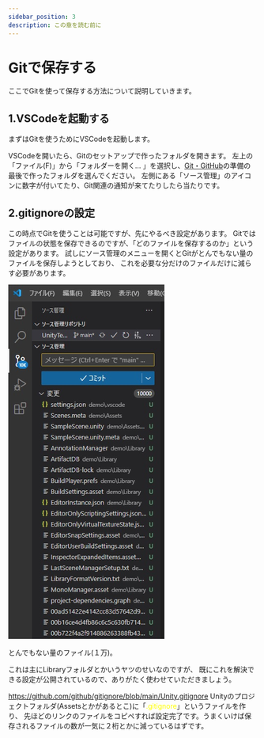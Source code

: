 ```yaml
---
sidebar_position: 3
description: この章を読む前に
---
```


# Gitで保存する

ここでGitを使って保存する方法について説明していきます。

## 1.VSCodeを起動する

まずはGitを使うためにVSCodeを起動します。

VSCodeを開いたら、Gitのセットアップで作ったフォルダを開きます。
左上の「ファイル(F)」から「フォルダーを開く… 」を選択し、[Git・GitHub](https://ask-stem-official.github.io/stemask-docs/unity-docs/build-env/setup_Git)の準備の最後で作ったフォルダを選んでください。
左側にある「ソース管理」のアイコンに数字が付いてたり、Git関連の通知が来てたりしたら当たりです。

## 2.gitignoreの設定

この時点でGitを使うことは可能ですが、先にやるべき設定があります。
Gitではファイルの状態を保存できるのですが、「どのファイルを保存するのか」という設定があります。
試しにソース管理のメニューを開くとGitがとんでもない量のファイルを保存しようとしており、
これを必要な分だけのファイルだけに減らす必要があります。

![Ut8](./images/8.jpg)

とんでもない量のファイル(１万)。

これは主にLibraryフォルダとかいうヤツのせいなのですが、
既にこれを解決できる設定が公開されているので、ありがたく使わせていただきましょう。

https://github.com/github/gitignore/blob/main/Unity.gitignore
Unityのプロジェクトフォルダ(Assetsとかがあるとこ)に「<font color="yellow">.gitignore</font>」というファイルを作り、
先ほどのリンクのファイルをコピペすれば設定完了です。うまくいけば保存されるファイルの数が一気に２桁とかに減っているはずです。